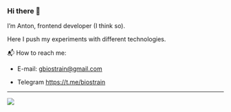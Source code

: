 ### Hi there 👋

I’m Anton, frontend developer (I think so).

Here I push my experiments with different technologies.

:mailbox_with_mail: How to reach me:

* E-mail: gbiostrain@gmail.com

* Telegram https://t.me/biostrain

---

![](https://komarev.com/ghpvc/?username=luridev&color=lightgrey&style=for-the-badge)

<!--
**luridev/luridev** is a ✨ _special_ ✨ repository because its `README.md` (this file) appears on your GitHub profile.

Here are some ideas to get you started:

- 🔭 I’m currently working on ...
- 🌱 I’m currently learning ...
- 👯 I’m looking to collaborate on ...
- 🤔 I’m looking for help with ...
- 💬 Ask me about ...
- 📫 How to reach me: ...
- 😄 Pronouns: ...
- ⚡ Fun fact: ...
-->
